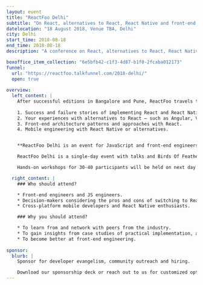 ```yaml
---
layout: event
title: "ReactFoo Delhi"
subtitle: "On React, alternatives to React, React Native and front-end engineering."
datelocation: "18 August 2018, Venue TBA, Delhi"
city: Delhi
start_time: 2018-08-18
end_time: 2018-08-18
description: "A conference on React, alternatives to React, React Native and front-end engineering."

boxoffice_item_collection: "6e5bfb42-c1f3-4d87-b1f0-2fcaba012173"
funnel:
  url: "https://reactfoo.talkfunnel.com/2018-delhi/"
  open: true
  
overview:
  left_content: |
    After successful editions in Bangalore and Pune, ReactFoo travels to other cities like Hyderabad, Mumbai and Delhi. The Delhi edition will focus on the following topics:
    
    1. Success and failure stories of implementing React and React Native for your use-case.
    2. Your experiences with alternatives to React – such as Angular, Vue and other frameworks – why these worked / did not work for your use-case. 
    3. Front-end architecture patterns and approaches with React.
    4. Mobile engineering with React Native or alternatives. 


    **ReactFoo Delhi is an event for JavaScript and front-end engineers, cross-platform developers.**

    ReactFoo Delhi is a single-day event with talks and Birds Of Feather (BOF) sessions.     

    Hands-on workshops for 30-40 participants will be held on next day of the conference. Workshops will be announced shortly. **Tickets have to be purchased separately.** 

  right_content: |
    ### Who should attend?

    * Front-end engineers and JS engineers.
    * Decision-makers considering the pros and cons of switching to React and React Native.
    * Cross-platform mobile developers and React Native enthusiasts.

    ### Why you should attend?

    * To learn from and network with peers from the industry.
    * To gain insights from case studies of practical implementation, and evaluate ReactJS and React Native for your work.
    * To become better at front-end engineering.
    
sponsor:
  blurb: |
    Sponsor for developer evangelism, community outreach and hiring.

    Download our sponsorship deck or reach out to us for customized options at [info@hasgeek.com](mailto:info@hasgeek.com)
---
```

